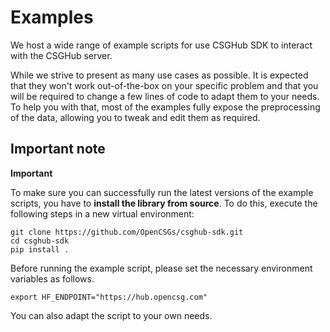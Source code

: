 # Examples

We host a wide range of example scripts for use CSGHub SDK to interact with the CSGHub server.

While we strive to present as many use cases as possible. It is expected that they won't work out-of-the-box on your specific problem and that you will be required to change a few lines of code to adapt them to your needs. To help you with that, most of the examples fully expose the preprocessing of the data, allowing you to tweak and edit them as required.

## Important note

**Important**

To make sure you can successfully run the latest versions of the example scripts, you have to **install the library from source**. To do this, execute the following steps in a new virtual environment:

```shell
git clone https://github.com/OpenCSGs/csghub-sdk.git
cd csghub-sdk
pip install .
```

Before running the example script, please set the necessary environment variables as follows.

```shell
export HF_ENDPOINT="https://hub.opencsg.com"
```

You can also adapt the script to your own needs.
